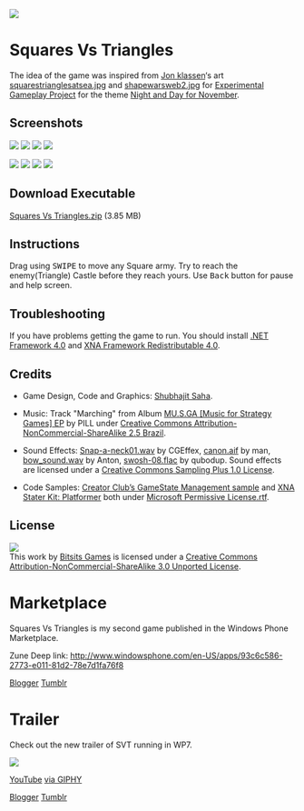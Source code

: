 ![](https://github.com/Bitsits/Squares-vs-Triangles-Assets/raw/master/Windows%20Phone%20App/Push%20Puzzle%20Mobile%20Small.png)

Squares Vs Triangles
===
The idea of the game was inspired from [Jon klassen](http://www.burstofbeaden.com/)‘s art [squarestrianglesatsea.jpg](http://www.burstofbeaden.com/squarestrianglesatsea.jpg) and [shapewarsweb2.jpg](http://www.burstofbeaden.com/shapewarsweb2.jpg) for [Experimental Gameplay Project] for the theme [Night and Day for November][theme].

Screenshots
---
![](https://github.com/Bitsits/Squares-vs-Triangles-Assets/raw/master/Windows%20Phone%20App/SVT%20Screenshot%201.png)
![](https://github.com/Bitsits/Squares-vs-Triangles-Assets/raw/master/Windows%20Phone%20App/SVT%20Screenshot%202.png)
![](https://github.com/Bitsits/Squares-vs-Triangles-Assets/raw/master/Windows%20Phone%20App/SVT%20Screenshot%203.png)
![](https://github.com/Bitsits/Squares-vs-Triangles-Assets/raw/master/Windows%20Phone%20App/SVT%20Screenshot%204.png)

![](https://github.com/Bitsits/Squares-vs-Triangles-Assets/raw/master/Windows%20Phone%20App/SVT%20Screenshot%205.png)
![](https://github.com/Bitsits/Squares-vs-Triangles-Assets/raw/master/Windows%20Phone%20App/SVT%20Screenshot%206.png)
![](https://github.com/Bitsits/Squares-vs-Triangles-Assets/raw/master/Windows%20Phone%20App/SVT%20Screenshot%207.png)
![](https://github.com/Bitsits/Squares-vs-Triangles-Assets/raw/master/Windows%20Phone%20App/SVT%20Screenshot%208.png)

Download Executable
---
[Squares Vs Triangles.zip][zip] (3.85 MB)

Instructions
---
Drag using <kbd>SWIPE</kbd> to move any Square army. Try to reach the enemy(Triangle) Castle before they reach yours. Use <kbd>Back</kbd> button for pause and help screen.

Troubleshooting
---
If you have problems getting the game to run. You should install [.NET Framework 4.0] and [XNA Framework Redistributable 4.0].

Credits
---
- Game Design, Code and Graphics: [Shubhajit Saha].

- Music: Track "Marching" from Album [MU.S.GA [Music for Strategy Games] EP](http://www.jamendo.com/en/album/12751) by PILL under [Creative Commons Attribution-NonCommercial-ShareAlike 2.5 Brazil].

- Sound Effects: [Snap-a-neck01.wav](http://www.freesound.org/samplesViewSingle.php?id=97783) by CGEffex, [canon.aif](http://www.freesound.org/samplesViewSingle.php?id=14615) by man, [bow_sound.wav](http://www.freesound.org/samplesViewSingle.php?id=54) by Anton, [swosh-08.flac](http://www.freesound.org/samplesViewSingle.php?id=59995) by qubodup. Sound effects are licensed under a [Creative Commons Sampling Plus 1.0 License].

- Code Samples: [Creator Club’s GameState Management sample] and [XNA Stater Kit: Platformer] both under [Microsoft Permissive License.rtf].

License
---
[![](https://github.com/Bitsits/Squares-vs-Triangles-Assets/raw/master/Blog/cc.png)][Creative Commons Attribution-NonCommercial-ShareAlike 3.0 Unported License]  
This work by [Bitsits Games] is licensed under a [Creative Commons Attribution-NonCommercial-ShareAlike 3.0 Unported License].

[.NET Framework 4.0]: http://www.microsoft.com/en-in/download/details.aspx?id=17718
[XNA Framework Redistributable 4.0]: http://www.microsoft.com/en-in/download/details.aspx?id=20914

[Creator Club’s GameState Management sample]: http://creators.xna.com/en-US/samples/gamestatemanagement
[XNA Stater Kit: Platformer]: http://msdn.microsoft.com/en-us/library/dd254918.aspx
[Microsoft Permissive License.rtf]: http://creators.xna.com/downloads/?id=15

[MIT License]: http://www.opensource.org/licenses/mit-license.php
[Creative Commons Sampling Plus 1.0 License]: http://creativecommons.org/licenses/sampling+/1.0/
[Creative Commons Attribution-NonCommercial-ShareAlike 2.5 Brazil]:http://creativecommons.org/licenses/by-nc-sa/2.5/br/
[Creative Commons Attribution-NonCommercial-ShareAlike 3.0 Unported License]: http://creativecommons.org/licenses/by-nc-sa/3.0/

[Bitsits Games]: https://bitsits.blogspot.com
[Shubhajit Saha]: https://suvozit.blogspot.com
[Maya Agarwal]: https://mayaagarwal.blogspot.com

[Experimental Gameplay Project]: http://experimentalgameplay.com/
[theme]: http://experimentalgameplay.com/blog/2010/11/night-and-day-for-november/
[zip]: https://github.com/Bitsits/Squares-vs-Triangles-Assets/blob/master/Windows%20Phone%20App/Squares%20Vs%20Triangles.zip

Marketplace
===
Squares Vs Triangles is my second game published in the Windows Phone Marketplace. 

Zune Deep link: http://www.windowsphone.com/en-US/apps/93c6c586-2773-e011-81d2-78e7d1fa76f8

[Blogger](https://bitsits.blogspot.com/2011/05/squares-vs-triangles-in-marketplace.html)
[Tumblr](https://bitsits.tumblr.com/post/96209958400/squares-vs-triangles-in-marketplace-squares-vs)

Trailer
===
Check out the new trailer of SVT running in WP7. 

<!-- [![](http://i3.ytimg.com/vi/ZgdzLgq55us/hqdefault.jpg)][video] -->
[![](https://github.com/Bitsits/Squares-vs-Triangles-video/raw/master/KFW3qGwTzhHBakLC37.gif)][video]

[YouTube][video] [via GIPHY](https://giphy.com/gifs/KFW3qGwTzhHBakLC37)

[video]: https://youtu.be/ZgdzLgq55us

[Blogger](https://bitsits.blogspot.com/2011/02/squares-vs-triangles-trailer.html)
[Tumblr](https://bitsits.tumblr.com/post/96208860010/squares-vs-triangles-trailer-check-out-the-new)
